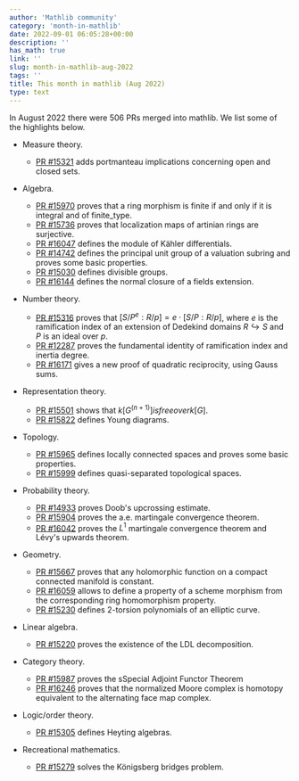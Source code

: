 ```yaml
---
author: 'Mathlib community'
category: 'month-in-mathlib'
date: 2022-09-01 06:05:28+00:00
description: ''
has_math: true
link: ''
slug: month-in-mathlib-aug-2022
tags: ''
title: This month in mathlib (Aug 2022)
type: text
---
```


In August 2022 there were 506 PRs merged into mathlib. We list some of the highlights below.

<!-- TEASER_END -->

* Measure theory.
  - [PR #15321](https://github.com/leanprover-community/mathlib/pull/15321) adds portmanteau implications concerning open and closed sets.

* Algebra.
  - [PR #15970](https://github.com/leanprover-community/mathlib/pull/15970) proves that a ring morphism is finite if and only if it is integral and of finite_type.
  - [PR #15736](https://github.com/leanprover-community/mathlib/pull/15736) proves that localization maps of artinian rings are surjective.
  - [PR #16047](https://github.com/leanprover-community/mathlib/pull/16047) defines the module of Kähler differentials.
  - [PR #14742](https://github.com/leanprover-community/mathlib/pull/14742) defines the principal unit group of a valuation subring and proves some basic properties.
  - [PR #15030](https://github.com/leanprover-community/mathlib/pull/15030) defines divisible groups.
  - [PR #16144](https://github.com/leanprover-community/mathlib/pull/16144) defines the normal closure of a fields extension.

* Number theory.
  - [PR #15316](https://github.com/leanprover-community/mathlib/pull/15316) proves that $[S/P^e : R/p] = e \cdot [S/P : R/p]$, where $e$ is the ramification index of an extension of Dedekind domains $R \hookrightarrow S$ and $P$ is an ideal over $p$.
  - [PR #12287](https://github.com/leanprover-community/mathlib/pull/12287) proves the fundamental identity of ramification index and inertia degree.
  - [PR #16171](https://github.com/leanprover-community/mathlib/pull/16171) gives a new proof of quadratic reciprocity, using Gauss sums.

* Representation theory.
  - [PR #15501](https://github.com/leanprover-community/mathlib/pull/15501) shows that $k[G^(n + 1)] is free over k[G]$.
  - [PR #15822](https://github.com/leanprover-community/mathlib/pull/15822) defines Young diagrams.

* Topology.
  - [PR #15965](https://github.com/leanprover-community/mathlib/pull/15965) defines locally connected spaces and proves some basic properties.
  - [PR #15999](https://github.com/leanprover-community/mathlib/pull/15999) defines quasi-separated topological spaces.

* Probability theory.
  - [PR #14933](https://github.com/leanprover-community/mathlib/pull/14933) proves Doob's upcrossing estimate.
  - [PR #15904](https://github.com/leanprover-community/mathlib/pull/15904) proves the a.e. martingale convergence theorem.
  - [PR #16042](https://github.com/leanprover-community/mathlib/pull/16042) proves the $L^1$ martingale convergence theorem and Lévy's upwards theorem.

* Geometry.
  - [PR #15667](https://github.com/leanprover-community/mathlib/pull/15667) proves that any holomorphic function on a compact connected manifold is constant.
  - [PR #16059](https://github.com/leanprover-community/mathlib/pull/16059) allows to define a property of a scheme morphism from the corresponding ring homomorphism property.
  - [PR #15230](https://github.com/leanprover-community/mathlib/pull/15230) defines $2$-torsion polynomials of an elliptic curve.

* Linear algebra.
  - [PR #15220](https://github.com/leanprover-community/mathlib/pull/15220) proves the existence of the LDL decomposition.

* Category theory.
  - [PR #15987](https://github.com/leanprover-community/mathlib/pull/15987) proves the sSpecial Adjoint Functor Theorem
  - [PR #16246](https://github.com/leanprover-community/mathlib/pull/16246) proves that the normalized Moore complex is homotopy equivalent to the alternating face map complex.

* Logic/order theory.
  - [PR #15305](https://github.com/leanprover-community/mathlib/pull/15305) defines Heyting algebras. 

* Recreational mathematics.
  - [PR #15279](https://github.com/leanprover-community/mathlib/pull/15279) solves the Königsberg bridges problem.

